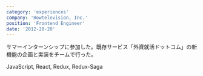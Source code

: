 ```yaml
---
category: 'experiences'
company: 'Howtelevision, Inc.'
position: 'Frontend Engineer'
date: '2012-20-20'
---
```


サマーインターンシップに参加した。既存サービス「外資就活ドットコム」の新機能の企画と実装をチームで行った。

JavaScript, React, Redux, Redux-Saga
